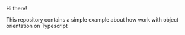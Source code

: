 Hi there! 

This repository contains a simple example about how work with object orientation on Typescript


